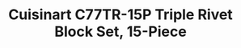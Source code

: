 ---
title: > #shorten me
  Cuisinart C77TR-15P Triple Rivet Block Set, 15-Piece
name: >
  Cuisinart C77TR-15P Triple Rivet Block Set, 15-Piece
buy_now: "https://www.amazon.com/Cuisinart-C77TR-15P-Triple-Rivet-15-Piece/dp/B00GIBK8HU?psc=1&SubscriptionId=AKIAIA5RBQIWQVTCUEUQ&tag=coldcutdeals-20&linkCode=xm2&camp=2025&creative=165953&creativeASIN=B00GIBK8HU"
description_markdown: >-

  - Superior high-carbon stainless steel blades for precision and accuracy

  - Precision-tapered ground blades that narrow gradually to an extremely sharp, fine edge

  - Forged durable extra-wide safety bolster for perfect stability and control

  - Stainless steel rivets to secure the full-tang blade to the ergonomically designed handle

  - Lifetime Warranty


tweet_id_str: "940261269793275904"
price: "$160.00"
list_price: "$160.00"
deal_price: "$55.24"
you_save: "$104.76 (65%)"
asin: "B00GIBK8HU"
image: "https://images-na.ssl-images-amazon.com/images/I/41K1Pq4qc-L.jpg"
---